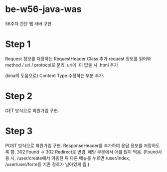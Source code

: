 # be-w56-java-was
56주차 간단 웹 서버 구현

# Step 1
Request 정보를 저장하는 RequestHeader Class 추가
request 정보를 읽어와 method / uri / protocol로 분리.
uri에 .이 없을 시 .html 추가

(kina의 도움으로) Content Type 수정하는 부분 추가.

# Step 2
GET 방식으로 회원가입 구현.

# Step 3
POST 방식으로 회원가입 구현.
ResponseHeader를 추가하여 응답 정보를 저장하도록 함.
302 Found -> 302 Redirect로 변경.
해당 부분에서 애를 많이 먹음. (Found사용 시, /user/create에서 이동한 뒤 다른 메뉴를 누르면 /user/index, /user/user/form등 기존 경로가 남아있게 됨.)
